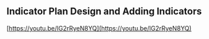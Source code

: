 ## Indicator Plan Design and Adding Indicators

[https://youtu.be/lG2rRyeN8YQ](https://youtu.be/lG2rRyeN8YQ)

### 




